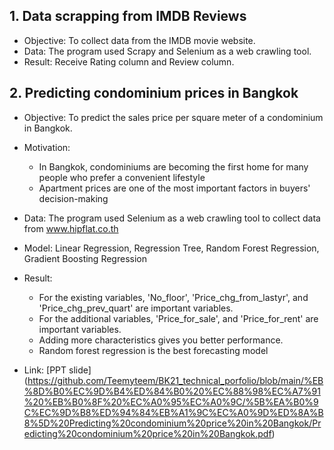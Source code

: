 ## 1. Data scrapping from IMDB Reviews  
  
- Objective: To collect data from the IMDB movie website.  
- Data: The program used Scrapy and Selenium as a web crawling tool.  
- Result: Receive Rating column and Review column.  
  
  
## 2. Predicting condominium prices in Bangkok  
  
- Objective: To predict the sales price per square meter of a condominium in Bangkok.    
- Motivation:   
  - In Bangkok, condominiums are becoming the first home for many people who prefer a convenient lifestyle  
  - Apartment prices are one of the most important factors in buyers' decision-making
  
- Data: The program used Selenium as a web crawling tool to collect data from www.hipflat.co.th  
- Model: Linear Regression, Regression Tree, Random Forest Regression, Gradient Boosting Regression  
  
- Result:  
  - For the existing variables, 'No_floor', 'Price_chg_from_lastyr', and 'Price_chg_prev_quart' are important variables.  
  - For the additional variables, 'Price_for_sale', and 'Price_for_rent' are important variables.  
  - Adding more characteristics gives you better performance.  
  - Random forest regression is the best forecasting model
- Link: [PPT slide] (https://github.com/Teemyteem/BK21_technical_porfolio/blob/main/%EB%8D%B0%EC%9D%B4%ED%84%B0%20%EC%88%98%EC%A7%91%20%EB%B0%8F%20%EC%A0%95%EC%A0%9C/%5B%EA%B0%9C%EC%9D%B8%ED%94%84%EB%A1%9C%EC%A0%9D%ED%8A%B8%5D%20Predicting%20condominium%20price%20in%20Bangkok/Predicting%20condominium%20price%20in%20Bangkok.pdf)

